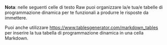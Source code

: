 __Nota__: nelle seguenti celle di testo Raw puoi organizzare la/e tua/e tabelle di programmazione dinamica per te funzionali a produrre le risposte da immettere.

Puoi anche utilizzare https://www.tablesgenerator.com/markdown_tables per inserire la tua tabella di programmazione dinamica in una cella Markdown.
